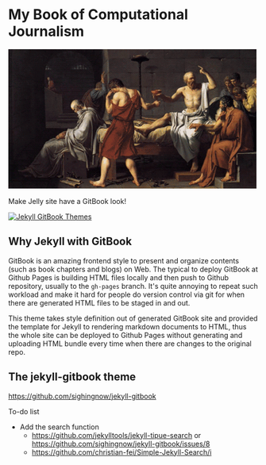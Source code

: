# My Book of Computational Journalism

![](https://raw.githubusercontent.com/chengjun/chengjun/main/tt.gif)

Make Jelly site have a GitBook look!


[![Jekyll GitBook Themes](https://img.shields.io/badge/featured%20on-JekyllThemes-red.svg)](https://jekyll-themes.com/jekyll-gitbook/)

## Why Jekyll with GitBook

GitBook is an amazing frontend style to present and organize contents (such as book chapters
and blogs) on Web. The typical to deploy GitBook at Github Pages
is building HTML files locally and then push to Github repository, usually to the `gh-pages`
branch. It's quite annoying to repeat such workload and make it hard for people do version
control via git for when there are generated HTML files to be staged in and out.

This theme takes style definition out of generated GitBook site and provided the template
for Jekyll to rendering markdown documents to HTML, thus the whole site can be deployed
to Github Pages without generating and uploading HTML bundle every time when there are
changes to the original repo.

## The jekyll-gitbook theme

https://github.com/sighingnow/jekyll-gitbook

To-do list
- Add the search function 
  - https://github.com/jekylltools/jekyll-tipue-search or  https://github.com/sighingnow/jekyll-gitbook/issues/8
  - https://github.com/christian-fei/Simple-Jekyll-Search/i

